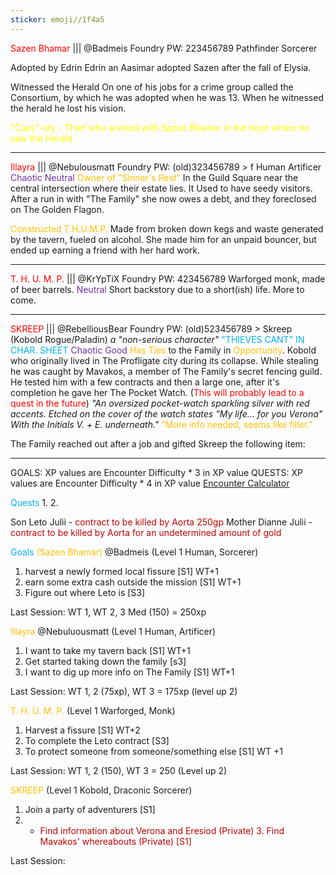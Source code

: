 ```yaml
---
sticker: emoji//1f4a5
---
```

<span style="color:#ff0000">Sazen Bhamar</span> ||| @Badmeis Foundry PW: 223456789
Pathfinder Sorcerer 

Adopted by Edrin
	Edrin an Aasimar adopted Sazen after the fall of Elysia. 

Witnessed the Herald 
	On one of his jobs for a crime group called the Consortium, by which he was adopted when he was 13. When he witnessed the herald he lost his vision.

<span style="color:#ffff00">"Cass"-idy - Thief who worked with Sazen Bhamar in the heist where he saw the Herald
</span>

---
<span style="color:#ff0000">Illayra</span> ||| @Nebulousmatt Foundry PW: (old)323456789 > f
Human Artificer 
<span style="color:#7030a0">Chaotic Neutral</span>
<span style="color:#ffc000">Owner of "Sinner's Rest" </span>
	In the Guild Square near the central intersection where their estate lies. It Used to have seedy visitors. 
	After a run in with "The Family" she now owes a debt, and they foreclosed on The Golden Flagon. 

<span style="color:#ffc000">Constructed T.H.U.M.P.</span>
	Made from broken down kegs and waste generated by the tavern, fueled on alcohol. She made him for an unpaid bouncer, but ended up earning a friend with her hard work. 

---
<span style="color:#ff0000">T. H. U. M. P. </span>||| @KrYpTiX Foundry PW: 423456789
Warforged monk, made of beer barrels. 
<span style="color:#7030a0">Neutral</span>
Short backstory due to a short(ish) life. More to come.

---
<span style="color:#ff0000">SKREEP</span> ||| @RebelliousBear Foundry PW: (old)523456789 > Skreep
(Kobold Rogue/Paladin) *a "non-serious character"* 
<span style="color:#00b0f0">"THIEVES CANT" IN CHAR. SHEET</span>
<span style="color:#7030a0">Chaotic Good</span>
<span style="color:#ffc000">Has Ties</span> to the Family in <span style="color:#ffc000">Opportunity</span>. 
	Kobold who originally lived in The Profligate city during its collapse. 
	While stealing he was caught by Mavakos, a member of The Family's secret fencing guild. He tested him with a few contracts and then a large one, after it's completion he gave her The Pocket Watch. 
	(<span style="color:#ff0000">This will probably lead to a quest in the future</span>)
*"An oversized pocket-watch sparkling silver with red accents. Etched on the cover of the watch states "My life... for you Verona" With the Initials V. + E. underneath."*
<span style="color:#ffc000">"More info needed, seems like filler."</span>

The Family reached out after a job and gifted Skreep the following item: 

---
GOALS: XP values are Encounter Difficulty * 3 in XP value
QUESTS: XP values are Encounter Difficulty * 4 in XP value
[Encounter Calculator](https://www.dndbeyond.com/sources/basic-rules/building-combat-encounters#CombatEncounterDifficulty)

<span style="color:#00b0f0">Quests</span>
1. 
2. 

Son Leto Julii - <span style="color:#c00000">contract to be killed by Aorta 250gp</span>
Mother Dianne Julii - <span style="color:#c00000">contract to be killed by Aorta for an undetermined amount of gold</span>

<span style="color:#00b0f0">Goals</span>
<span style="color:#ffc000">(Sazen Bhamar)</span> @Badmeis (Level 1 Human, Sorcerer)
1. harvest a newly formed local fissure [S1] WT+1
2. earn some extra cash outside the mission [S1] WT+1
3. Figure out where Leto is [S3]

Last Session: WT 1, WT 2, 3 Med (150) = 250xp 

<span style="color:#ffc000">Illayra</span> @Nebuluousmatt (Level 1 Human, Artificer)
1. I want to take my tavern back [S1] WT+1
2. Get started taking down the family [s3] 
3. I want to dig up more info on The Family [S1] WT+1 

Last Session: WT 1, 2 (75xp), WT 3 = 175xp (level up 2)

<span style="color:#ffc000">T. H. U. M. P. </span>(Level 1 Warforged, Monk)
1. Harvest a fissure [S1] WT+2
2. To complete the Leto contract [S3]
3. To protect someone from someone/something else [S1] WT +1

Last Session: WT 1, 2 (150), WT 3 = 250 (Level up 2)

<span style="color:#ffc000">SKREEP</span> (Level 1 Kobold, Draconic Sorcerer)
1. Join a party of adventurers [S1]
2. - <span style="color:#c00000">Find information about Verona and Eresiod (Private)</span>
<span style="color:#c00000">3. Find Mavakos' whereabouts (Private) [S1]</span>

Last Session: 

